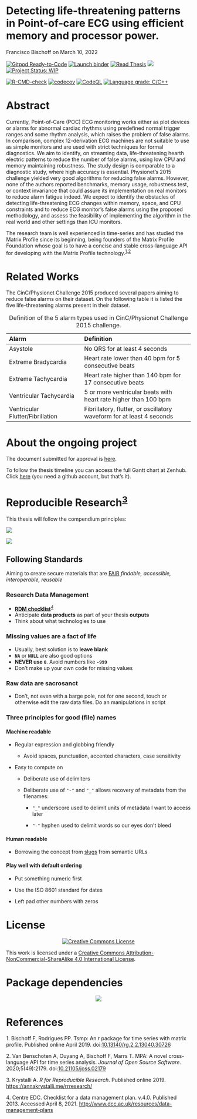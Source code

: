Detecting life-threatening patterns in Point-of-care ECG using efficient
memory and processor power.
================
Francisco Bischoff
on March 10, 2022

<!-- README.md is generated from README.Rmd. Please edit that file -->
<!-- badges: start -->

[![Gitpod
Ready-to-Code](https://img.shields.io/badge/Gitpod-Ready--to--Code-blue?logo=gitpod)](https://gitpod.io/#https://github.com/franzbischoff/false.alarm/tree/develop)
[![Launch
binder](https://mybinder.org/badge_logo.svg)](https://mybinder.org/v2/gh/franzbischoff/false.alarm/master?urlpath=rstudio)
[![Read
Thesis](https://img.shields.io/badge/read-thesis__down-brightgreen)](https://franzbischoff.github.io/false.alarm/)
[![](https://zenodo.org/badge/261530912.svg)](https://zenodo.org/badge/latestdoi/261530912)
[![Project Status:
WIP](https://www.repostatus.org/badges/latest/wip.svg)](https://www.repostatus.org/#wip)

[![R-CMD-check](https://github.com/franzbischoff/false.alarm/actions/workflows/R-CMD-check.yaml/badge.svg)](https://github.com/franzbischoff/false.alarm/actions/workflows/R-CMD-check.yaml)
[![codecov](https://codecov.io/gh/franzbischoff/false.alarm/branch/develop/graph/badge.svg?token=w7AmbwhNvn)](https://codecov.io/gh/franzbischoff/false.alarm)
[![CodeQL](https://github.com/franzbischoff/false.alarm/actions/workflows/codeql-analysis.yaml/badge.svg?branch=master)](https://github.com/github/codeql-action/)
[![Language grade:
C/C++](https://img.shields.io/lgtm/grade/cpp/g/franzbischoff/false.alarm.svg?logo=lgtm&logoWidth=18)](https://lgtm.com/projects/g/franzbischoff/false.alarm/context:cpp)

<!-- badges: end -->

# Abstract

Currently, Point-of-Care (POC) ECG monitoring works either as plot
devices or alarms for abnormal cardiac rhythms using predefined normal
trigger ranges and some rhythm analysis, which raises the problem of
false alarms. In comparison, complex 12-derivation ECG machines are not
suitable to use as simple monitors and are used with strict techniques
for formal diagnostics. We aim to identify, on streaming data,
life-threatening hearth electric patterns to reduce the number of false
alarms, using low CPU and memory maintaining robustness. The study
design is comparable to a diagnostic study, where high accuracy is
essential. Physionet’s 2015 challenge yielded very good algorithms for
reducing false alarms. However, none of the authors reported benchmarks,
memory usage, robustness test, or context invariance that could assure
its implementation on real monitors to reduce alarm fatigue indeed. We
expect to identify the obstacles of detecting life-threatening ECG
changes within memory, space, and CPU constraints and to reduce ECG
monitor’s false alarms using the proposed methodology, and assess the
feasibility of implementing the algorithm in the real world and other
settings than ICU monitors.

The research team is well experienced in time-series and has studied the
Matrix Profile since its beginning, being founders of the Matrix Profile
Foundation whose goal is to have a concise and stable cross-language API
for developing with the Matrix Profile
technology.<sup>[1](#ref-Bischoff2019a),[2](#ref-VanBenschoten2020)</sup>

# Related Works

The CinC/Physionet Challenge 2015 produced several papers aiming to
reduce false alarms on their dataset. On the following table it is
listed the five life-threatening alarms present in their dataset.

<table class="table" style="margin-left: auto; margin-right: auto;">
<caption>
Definition of the 5 alarm types used in CinC/Physionet Challenge 2015
challenge.
</caption>
<thead>
<tr>
<th style="text-align:left;font-weight: bold;">
Alarm
</th>
<th style="text-align:left;font-weight: bold;">
Definition
</th>
</tr>
</thead>
<tbody>
<tr>
<td style="text-align:left;width: 5cm; ">
Asystole
</td>
<td style="text-align:left;">
No QRS for at least 4 seconds
</td>
</tr>
<tr>
<td style="text-align:left;width: 5cm; ">
Extreme Bradycardia
</td>
<td style="text-align:left;">
Heart rate lower than 40 bpm for 5 consecutive beats
</td>
</tr>
<tr>
<td style="text-align:left;width: 5cm; ">
Extreme Tachycardia
</td>
<td style="text-align:left;">
Heart rate higher than 140 bpm for 17 consecutive beats
</td>
</tr>
<tr>
<td style="text-align:left;width: 5cm; ">
Ventricular Tachycardia
</td>
<td style="text-align:left;">
5 or more ventricular beats with heart rate higher than 100 bpm
</td>
</tr>
<tr>
<td style="text-align:left;width: 5cm; ">
Ventricular Flutter/Fibrillation
</td>
<td style="text-align:left;">
Fibrillatory, flutter, or oscillatory waveform for at least 4 seconds
</td>
</tr>
</tbody>
</table>

# About the ongoing project

The document submitted for approval is
[here](https://github.com/franzbischoff/false.alarm/blob/master/protocol/Protocol.pdf).

To follow the thesis timeline you can access the full Gantt chart at
Zenhub. Click
[here](https://app.zenhub.com/workspaces/phd-thesis-5eb2ce34f5f30b3aed0a35af/roadmap)
(you need a github account, but that’s it).

# Reproducible Research<sup>[3](#ref-krystalli_2019)</sup>

This thesis will follow the compendium principles:

![](docs/figure/compendium_principles.png)

![](docs/figure/compendium_principles2.png)

## Following Standards

Aiming to create secure materials that are
[FAIR](https://www.nature.com/articles/sdata201618) *findable,
accessible, interoperable, reusable*

### Research Data Management

-   [**RDM
    checklist**](http://www.dcc.ac.uk/sites/default/files/documents/resource/DMP/DMP_Checklist_2013.pdf)<sup>[4](#ref-dcc_2013)</sup>
-   Anticipate **data products** as part of your thesis **outputs**
-   Think about what technologies to use

### Missing values are a fact of life

-   Usually, best solution is to **leave blank**
-   **`NA`** or **`NULL`** are also good options
-   **NEVER use `0`**. Avoid numbers like **`-999`**
-   Don’t make up your own code for missing values

### Raw data are sacrosanct

-   Don’t, not even with a barge pole, not for one second, touch or
    otherwise edit the raw data files. Do an manipulations in script

### Three principles for good (file) names

#### Machine readable

-   Regular expression and globbing friendly

    -   Avoid spaces, punctuation, accented characters, case sensitivity

-   Easy to compute on

    -   Deliberate use of delimiters

    -   Deliberate use of `"-"` and `"_"` allows recovery of metadata
        from the filenames:

        -   `"_"` underscore used to delimit units of metadata I want to
            access later

        -   `"-"` hyphen used to delimit words so our eyes don’t bleed

#### Human readable

-   Borrowing the concept from
    [slugs](https://en.wikipedia.org/wiki/Clean_URL#Slug) from semantic
    URLs

#### Play well with default ordering

-   Put something numeric first

-   Use the ISO 8601 standard for dates

-   Left pad other numbers with zeros

# License

<center>

[![Creative Commons
License](https://i.creativecommons.org/l/by-nc-sa/4.0/88x31.png)](https://creativecommons.org/licenses/by-nc-sa/4.0/)

</center>

This work is licensed under a [Creative Commons
Attribution-NonCommercial-ShareAlike 4.0 International
License](https://creativecommons.org/licenses/by-nc-sa/4.0/).

# Package dependencies

<center>

![](man/figures/dependency_plot-1.png)<!-- -->

</center>

# References

<div id="refs" class="references csl-bib-body">

<div id="ref-Bischoff2019a" class="csl-entry">

<span class="csl-left-margin">1. </span><span
class="csl-right-inline">Bischoff F, Rodrigues PP. Tsmp: An r package
for time series with matrix profile. Published online April 2019.
doi:[10.13140/rg.2.2.13040.30726](https://doi.org/10.13140/rg.2.2.13040.30726)</span>

</div>

<div id="ref-VanBenschoten2020" class="csl-entry">

<span class="csl-left-margin">2. </span><span
class="csl-right-inline">Van Benschoten A, Ouyang A, Bischoff F, Marrs
T. MPA: A novel cross-language API for time series analysis. *Journal of
Open Source Software*. 2020;5(49):2179.
doi:[10.21105/joss.02179](https://doi.org/10.21105/joss.02179)</span>

</div>

<div id="ref-krystalli_2019" class="csl-entry">

<span class="csl-left-margin">3. </span><span
class="csl-right-inline">Krystalli A. *R for Reproducible Research*.
Published online 2019. <https://annakrystalli.me/rrresearch/></span>

</div>

<div id="ref-dcc_2013" class="csl-entry">

<span class="csl-left-margin">4. </span><span
class="csl-right-inline">Centre EDC. Checklist for a data management
plan. v.4.0. Published 2013. Accessed April 8, 2021.
<http://www.dcc.ac.uk/resources/data-management-plans></span>

</div>

</div>
